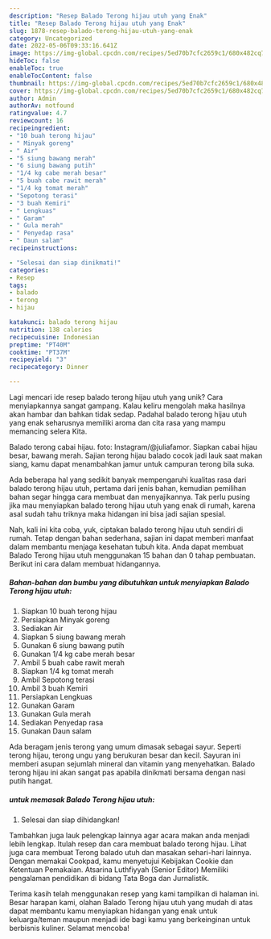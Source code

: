 ```yaml
---
description: "Resep Balado Terong hijau utuh yang Enak"
title: "Resep Balado Terong hijau utuh yang Enak"
slug: 1878-resep-balado-terong-hijau-utuh-yang-enak
category: Uncategorized
date: 2022-05-06T09:33:16.641Z
image: https://img-global.cpcdn.com/recipes/5ed70b7cfc2659c1/680x482cq70/balado-terong-hijau-utuh-foto-resep-utama.jpg
hideToc: false
enableToc: true
enableTocContent: false
thumbnail: https://img-global.cpcdn.com/recipes/5ed70b7cfc2659c1/680x482cq70/balado-terong-hijau-utuh-foto-resep-utama.jpg
cover: https://img-global.cpcdn.com/recipes/5ed70b7cfc2659c1/680x482cq70/balado-terong-hijau-utuh-foto-resep-utama.jpg
author: Admin
authorAv: notfound
ratingvalue: 4.7
reviewcount: 16
recipeingredient:
- "10 buah terong hijau"
- " Minyak goreng"
- " Air"
- "5 siung bawang merah"
- "6 siung bawang putih"
- "1/4 kg cabe merah besar"
- "5 buah cabe rawit merah"
- "1/4 kg tomat merah"
- "Sepotong terasi"
- "3 buah Kemiri"
- " Lengkuas"
- " Garam"
- " Gula merah"
- " Penyedap rasa"
- " Daun salam"
recipeinstructions:

- "Selesai dan siap dinikmati!"
categories:
- Resep
tags:
- balado
- terong
- hijau

katakunci: balado terong hijau 
nutrition: 138 calories
recipecuisine: Indonesian
preptime: "PT40M"
cooktime: "PT37M"
recipeyield: "3"
recipecategory: Dinner

---
```





Lagi mencari ide resep balado terong hijau utuh yang unik? Cara menyiapkannya sangat gampang. Kalau keliru mengolah maka hasilnya akan hambar dan bahkan tidak sedap. Padahal balado terong hijau utuh yang enak seharusnya memiliki aroma dan cita rasa yang mampu memancing selera Kita.





Balado terong cabai hijau. foto: Instagram/@juliafamor. Siapkan cabai hijau besar, bawang merah. Sajian terong hijau balado cocok jadi lauk saat makan siang, kamu dapat menambahkan jamur untuk campuran terong bila suka.

Ada beberapa hal yang sedikit banyak mempengaruhi kualitas rasa dari balado terong hijau utuh, pertama dari jenis bahan, kemudian pemilihan bahan segar hingga cara membuat dan menyajikannya. Tak perlu pusing jika mau menyiapkan balado terong hijau utuh yang enak di rumah, karena asal sudah tahu triknya maka hidangan ini bisa jadi sajian spesial.






Nah, kali ini kita coba, yuk, ciptakan balado terong hijau utuh sendiri di rumah. Tetap dengan bahan sederhana, sajian ini dapat memberi manfaat dalam membantu menjaga kesehatan tubuh kita. Anda dapat membuat Balado Terong hijau utuh menggunakan 15 bahan dan 0 tahap pembuatan. Berikut ini cara dalam membuat hidangannya.

<!--inarticleads1-->

##### Bahan-bahan dan bumbu yang dibutuhkan untuk menyiapkan Balado Terong hijau utuh:

1. Siapkan 10 buah terong hijau
1. Persiapkan  Minyak goreng
1. Sediakan  Air
1. Siapkan 5 siung bawang merah
1. Gunakan 6 siung bawang putih
1. Gunakan 1/4 kg cabe merah besar
1. Ambil 5 buah cabe rawit merah
1. Siapkan 1/4 kg tomat merah
1. Ambil Sepotong terasi
1. Ambil 3 buah Kemiri
1. Persiapkan  Lengkuas
1. Gunakan  Garam
1. Gunakan  Gula merah
1. Sediakan  Penyedap rasa
1. Gunakan  Daun salam


Ada beragam jenis terong yang umum dimasak sebagai sayur. Seperti terong hijau, terong ungu yang berukuran besar dan kecil. Sayuran ini memberi asupan sejumlah mineral dan vitamin yang menyehatkan. Balado terong hijau ini akan sangat pas apabila dinikmati bersama dengan nasi putih hangat. 

<!--inarticleads2-->

#####  untuk memasak Balado Terong hijau utuh:


1. Selesai dan siap dihidangkan!

Tambahkan juga lauk pelengkap lainnya agar acara makan anda menjadi lebih lengkap. Itulah resep dan cara membuat balado terong hijau. Lihat juga cara membuat Terong balado utuh dan masakan sehari-hari lainnya. Dengan memakai Cookpad, kamu menyetujui Kebijakan Cookie dan Ketentuan Pemakaian. Atsarina Luthfiyyah (Senior Editor) Memiliki pengalaman pendidikan di bidang Tata Boga dan Jurnalistik. 

Terima kasih telah menggunakan resep yang kami tampilkan di halaman ini. Besar harapan kami, olahan Balado Terong hijau utuh yang mudah di atas dapat membantu kamu menyiapkan hidangan yang enak untuk keluarga/teman maupun menjadi ide bagi kamu yang berkeinginan untuk berbisnis kuliner. Selamat mencoba!
